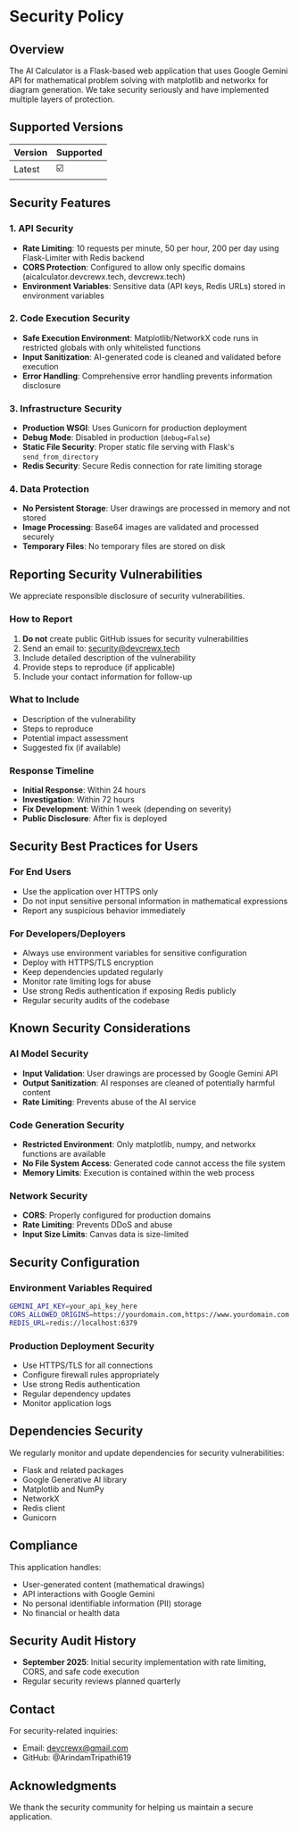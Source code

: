 # Security Policy

## Overview

The AI Calculator is a Flask-based web application that uses Google Gemini API for mathematical problem solving with matplotlib and networkx for diagram generation. We take security seriously and have implemented multiple layers of protection.

## Supported Versions

| Version | Supported          |
| ------- | ------------------ |
| Latest  |        ☑️          |

## Security Features

### 1. API Security
- **Rate Limiting**: 10 requests per minute, 50 per hour, 200 per day using Flask-Limiter with Redis backend
- **CORS Protection**: Configured to allow only specific domains (aicalculator.devcrewx.tech, devcrewx.tech)
- **Environment Variables**: Sensitive data (API keys, Redis URLs) stored in environment variables

### 2. Code Execution Security
- **Safe Execution Environment**: Matplotlib/NetworkX code runs in restricted globals with only whitelisted functions
- **Input Sanitization**: AI-generated code is cleaned and validated before execution
- **Error Handling**: Comprehensive error handling prevents information disclosure

### 3. Infrastructure Security
- **Production WSGI**: Uses Gunicorn for production deployment
- **Debug Mode**: Disabled in production (`debug=False`)
- **Static File Security**: Proper static file serving with Flask's `send_from_directory`
- **Redis Security**: Secure Redis connection for rate limiting storage

### 4. Data Protection
- **No Persistent Storage**: User drawings are processed in memory and not stored
- **Image Processing**: Base64 images are validated and processed securely
- **Temporary Files**: No temporary files are stored on disk

## Reporting Security Vulnerabilities

We appreciate responsible disclosure of security vulnerabilities.

### How to Report
1. **Do not** create public GitHub issues for security vulnerabilities
2. Send an email to: security@devcrewx.tech
3. Include detailed description of the vulnerability
4. Provide steps to reproduce (if applicable)
5. Include your contact information for follow-up

### What to Include
- Description of the vulnerability
- Steps to reproduce
- Potential impact assessment
- Suggested fix (if available)

### Response Timeline
- **Initial Response**: Within 24 hours
- **Investigation**: Within 72 hours
- **Fix Development**: Within 1 week (depending on severity)
- **Public Disclosure**: After fix is deployed

## Security Best Practices for Users

### For End Users
- Use the application over HTTPS only
- Do not input sensitive personal information in mathematical expressions
- Report any suspicious behavior immediately

### For Developers/Deployers
- Always use environment variables for sensitive configuration
- Deploy with HTTPS/TLS encryption
- Keep dependencies updated regularly
- Monitor rate limiting logs for abuse
- Use strong Redis authentication if exposing Redis publicly
- Regular security audits of the codebase

## Known Security Considerations

### AI Model Security
- **Input Validation**: User drawings are processed by Google Gemini API
- **Output Sanitization**: AI responses are cleaned of potentially harmful content
- **Rate Limiting**: Prevents abuse of the AI service

### Code Generation Security
- **Restricted Environment**: Only matplotlib, numpy, and networkx functions are available
- **No File System Access**: Generated code cannot access the file system
- **Memory Limits**: Execution is contained within the web process

### Network Security
- **CORS**: Properly configured for production domains
- **Rate Limiting**: Prevents DDoS and abuse
- **Input Size Limits**: Canvas data is size-limited

## Security Configuration

### Environment Variables Required
```bash
GEMINI_API_KEY=your_api_key_here
CORS_ALLOWED_ORIGINS=https://yourdomain.com,https://www.yourdomain.com
REDIS_URL=redis://localhost:6379
```

### Production Deployment Security
- Use HTTPS/TLS for all connections
- Configure firewall rules appropriately
- Use strong Redis authentication
- Regular dependency updates
- Monitor application logs

## Dependencies Security

We regularly monitor and update dependencies for security vulnerabilities:
- Flask and related packages
- Google Generative AI library
- Matplotlib and NumPy
- NetworkX
- Redis client
- Gunicorn

## Compliance

This application handles:
- User-generated content (mathematical drawings)
- API interactions with Google Gemini
- No personal identifiable information (PII) storage
- No financial or health data

## Security Audit History

- **September 2025**: Initial security implementation with rate limiting, CORS, and safe code execution
- Regular security reviews planned quarterly

## Contact

For security-related inquiries:
- Email: devcrewx@gmail.com
- GitHub: @ArindamTripathi619

## Acknowledgments

We thank the security community for helping us maintain a secure application.
